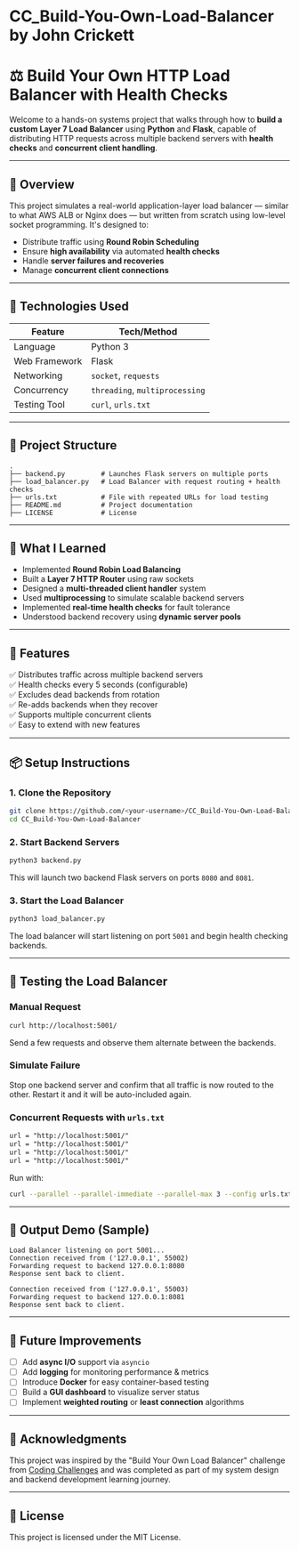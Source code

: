 # CC_Build-You-Own-Load-Balancer by John Crickett

# ⚖️ Build Your Own HTTP Load Balancer with Health Checks

Welcome to a hands-on systems project that walks through how to **build a custom Layer 7 Load Balancer** using **Python** and **Flask**, capable of distributing HTTP requests across multiple backend servers with **health checks** and **concurrent client handling**.

---

## 📌 Overview

This project simulates a real-world application-layer load balancer — similar to what AWS ALB or Nginx does — but written from scratch using low-level socket programming. It's designed to:

- Distribute traffic using **Round Robin Scheduling**
- Ensure **high availability** via automated **health checks**
- Handle **server failures and recoveries**
- Manage **concurrent client connections**

---

## 🔧 Technologies Used

| Feature             | Tech/Method                  |
|---------------------|------------------------------|
| Language            | Python 3                     |
| Web Framework       | Flask                        |
| Networking          | `socket`, `requests`         |
| Concurrency         | `threading`, `multiprocessing` |
| Testing Tool        | `curl`, `urls.txt`           |

---

## 📁 Project Structure

```
.
├── backend.py         # Launches Flask servers on multiple ports
├── load_balancer.py   # Load Balancer with request routing + health checks
├── urls.txt           # File with repeated URLs for load testing
├── README.md          # Project documentation
├── LICENSE            # License
```

---

## 🧠 What I Learned

- Implemented **Round Robin Load Balancing**
- Built a **Layer 7 HTTP Router** using raw sockets
- Designed a **multi-threaded client handler** system
- Used **multiprocessing** to simulate scalable backend servers
- Implemented **real-time health checks** for fault tolerance
- Understood backend recovery using **dynamic server pools**

---

## 🚀 Features

✅ Distributes traffic across multiple backend servers  
✅ Health checks every 5 seconds (configurable)  
✅ Excludes dead backends from rotation  
✅ Re-adds backends when they recover  
✅ Supports multiple concurrent clients  
✅ Easy to extend with new features  

---

## 📦 Setup Instructions

### 1. Clone the Repository

```bash
git clone https://github.com/<your-username>/CC_Build-You-Own-Load-Balancer.git
cd CC_Build-You-Own-Load-Balancer
```

### 2. Start Backend Servers

```bash
python3 backend.py
```

This will launch two backend Flask servers on ports `8080` and `8081`.

### 3. Start the Load Balancer

```bash
python3 load_balancer.py
```

The load balancer will start listening on port `5001` and begin health checking backends.

---

## 🧪 Testing the Load Balancer

### Manual Request

```bash
curl http://localhost:5001/
```

Send a few requests and observe them alternate between the backends.

### Simulate Failure

Stop one backend server and confirm that all traffic is now routed to the other. Restart it and it will be auto-included again.

### Concurrent Requests with `urls.txt`

```txt
url = "http://localhost:5001/"
url = "http://localhost:5001/"
url = "http://localhost:5001/"
url = "http://localhost:5001/"
```

Run with:

```bash
curl --parallel --parallel-immediate --parallel-max 3 --config urls.txt
```

---

## 🧪 Output Demo (Sample)

```text
Load Balancer listening on port 5001...
Connection received from ('127.0.0.1', 55002)
Forwarding request to backend 127.0.0.1:8080
Response sent back to client.

Connection received from ('127.0.0.1', 55003)
Forwarding request to backend 127.0.0.1:8081
Response sent back to client.
```

---


## 🧩 Future Improvements

- [ ] Add **async I/O** support via `asyncio`
- [ ] Add **logging** for monitoring performance & metrics
- [ ] Introduce **Docker** for easy container-based testing
- [ ] Build a **GUI dashboard** to visualize server status
- [ ] Implement **weighted routing** or **least connection** algorithms

---


## 🙌 Acknowledgments

This project was inspired by the "Build Your Own Load Balancer" challenge from [Coding Challenges]([https://codingchallenges.fyi/](https://codingchallenges.fyi/challenges/challenge-load-balancer)) and was completed as part of my system design and backend development learning journey.

---

## 🪪 License

This project is licensed under the MIT License.
